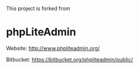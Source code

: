 This project is forked from 

# phpLiteAdmin

Website: http://www.phpliteadmin.org/

Bitbucket: https://bitbucket.org/phpliteadmin/public/
